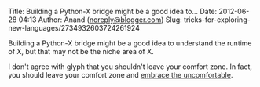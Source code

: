 Title: Building a Python-X bridge might be a good idea to...
Date: 2012-06-28 04:13
Author: Anand (noreply@blogger.com)
Slug: tricks-for-exploring-new-languages/2734932603724261924

Building a Python-X bridge might be a good idea to understand the
runtime of X, but that may not be the niche area of X.  
  
I don't agree with glyph that you shouldn't leave your comfort zone. In
fact, you should leave your comfort zone and [embrace the
uncomfortable](http://matt.might.net/articles/programmers-resolutions/).


